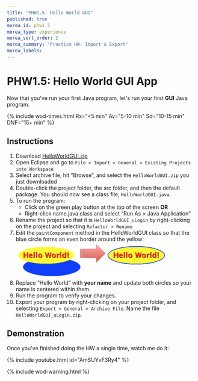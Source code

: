 ```yaml
---
title: "PHW1.5: Hello World GUI"
published: true
morea_id: phw1.5
morea_type: experience
morea_sort_order: 2
morea_summary: "Practice HW: Import & Export"
morea_labels:
---
```


# PHW1.5: Hello World GUI App

Now that you've run your first Java program, let's run your first **GUI** Java program.

{% include wod-times.html Rx="<5 min" Av="5-10 min" Sd="10-15 min" DNF="15+ min" %}

## Instructions

1. Download [HelloWorldGUI.zip](HelloWorldGUI.zip)
1. Open Eclipse and go to `File > Import > General > Existing Projects into Workspace`
1. Select archive file, hit “Browse”, and select the `HelloWorldGUI.zip` you just downloaded
1. Double-click the project folder, the src folder, and then the default package. You should now see a class file, `HelloWorldGUI.java`.
1. To run the program:
    -  Click on the green play button at the top of the screen **OR**
    - Right-click name.java class and select “Run As > Java Application”
1. Rename the project so that it is `HelloWorldGUI_uLogin` by right-clicking on the project and selecting `Refactor > Rename`
1. Edit the `paintComponent` method in the HelloWorldGUI class so that the blue circle forms an even border around the yellow:
<a href="hwgui.png"><img src="hwgui.png" width="400"/></a>
2. Replace “Hello World” with **your name** and update both circles so your name is centered within them.
2. Run the program to verify your changes.
3. Export your program by right-clicking on your project folder, and selecting `Export > General > Archive File`. Name the file `HelloWorldGUI_uLogin.zip`.


## Demonstration

Once you've finished doing the HW a single time, watch me do it:

{% include youtube.html id="AmSUYvF3Ry4" %}

{% include wod-warning.html %}
